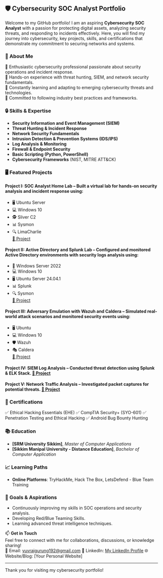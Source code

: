 ## 🛡️ Cybersecurity SOC Analyst Portfolio

Welcome to my GitHub portfolio! I am an aspiring **Cybersecurity SOC Analyst** with a passion for protecting digital assets, analyzing security threats, and responding to incidents effectively. Here, you will find my journey into cybersecurity, key projects, skills, and certifications that demonstrate my commitment to securing networks and systems.


### 🚀 About Me
🔹 Enthusiastic cybersecurity professional passionate about security operations and incident response.  
🔹 Hands-on experience with threat hunting, SIEM, and network security fundamentals.  
🔹 Constantly learning and adapting to emerging cybersecurity threats and technologies.  
🔹 Committed to following industry best practices and frameworks.


### 🔒 Skills & Expertise
- **Security Information and Event Management (SIEM)**
- **Threat Hunting & Incident Response**
- **Network Security Fundamentals**
- **Intrusion Detection & Prevention Systems (IDS/IPS)**
- **Log Analysis & Monitoring**
- **Firewall & Endpoint Security**
- **Basic Scripting (Python, PowerShell)**
- **Cybersecurity Frameworks** (NIST, MITRE ATT&CK)


### 🖥️ Featured Projects
#### Project I: **SOC Analyst Home Lab** – Built a virtual lab for hands-on security analysis and incident response using:
   - 🖥️ Ubuntu Server  
   - 💻 Windows 10  
   - 🕵️ Sliver C2  
   - 📊 Sysmon  
   - 🔍 LimaCharlie  
   [🔗 Project](#)  

#### Project II: **Active Directory and Splunk Lab** – Configured and monitored Active Directory environments with security logs analysis using:
   - 🏢 Windows Server 2022  
   - 💻 Windows 10  
   - 🖥️ Ubuntu Server 24.04.1  
   - 📊 Splunk  
   - 🔍 Sysmon  
   [🔗 Project](#)  

#### Project III: **Adversary Emulation with Wazuh and Caldera** – Simulated real-world attack scenarios and monitored security events using:
   - 🖥️ Ubuntu  
   - 💻 Windows 10  
   - 🛡️ Wazuh  
   - 🎭 Caldera  
   [🔗 Project](#)  

#### Project IV: **SIEM Log Analysis** – Conducted threat detection using Splunk & ELK Stack. [🔗 Project](#)  

#### Project V: **Network Traffic Analysis** – Investigated packet captures for potential threats. [🔗 Project](#)


### 📜 Certifications
✅ Ethical Hacking Essentials (EHE)
✅ CompTIA Security+ (SYO-601)
✅ Penetration Testing and Ethical Hacking
✅ Android Bug Bounty Hunting


### 📚 Education
- **[SRM University Sikkim]**, _Master of Computer Applications_
- **[Sikkim Manipal University - Distance Education]**, _Bachelor of Computer Application_


### 📈 Learning Paths
- **Online Platforms**: TryHackMe, Hack The Box, LetsDefend - Blue Team Training


### 🎯 Goals & Aspirations
- Continuously improving my skills in SOC operations and security analysis.  
- Developing Red/Blue Teaming Skills.
- Learning advanced threat intelligence techniques.


📫 **Get in Touch**  
Feel free to connect with me for collaborations, discussions, or knowledge sharing!  
📧 Email: [yuvrajgurung192@gmail.com](mailto:yuvrajgurung192@gmail.com)
🔗 LinkedIn: [My LinkedIn Profile](https://www.linkedin.com/in/yuvraj-gurung)
🌐 Website/Blog: [Your Personal Website]

---

Thank you for visiting my cybersecurity portfolio!

